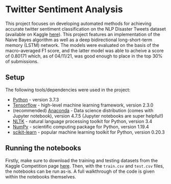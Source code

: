 # Twitter Sentiment Analysis


This project focuses on developing automated methods for achieving accurate twitter sentiment classification on the NLP Disaster Tweets dataset (available on Kaggle [here](https://www.kaggle.com/c/nlp-getting-started)). This project features an implementation of the Naive Bayes algorithm as well as a deep bidirectional long-short-term memory (LSTM) network. The models were evaluated on the basis of the macro-averaged F1 score, and the latter model was able to acheive a score of 0.80171 which, as of 04/11/21, was good enough to place in the top 30% of submissions.

## Setup

The following tools/dependencies were used in the project:
* [Python](https://www.python.org/) - version 3.7.3
* [Tensorflow](https://www.tensorflow.org/) - high-level machine learning framework, version 2.3.0
* (recommended) [Anaconda](https://www.anaconda.com/) - Data science distribution (comes with Jupyter notebook), version 4.7.5 (Jupyter notebooks are super helpful!)
* [NLTK](https://www.nltk.org/) - natural language processing toolkit for Python, version 3.4
* [NumPy](https://pypi.org/project/pydub/) - scientific computing package for Python, version 1.19.4
* [scikit-learn](https://librosa.github.io/librosa/) - popular machine learning toolkit for Python, version 0.20.3

## Running the notebooks

Firstly, make sure to download the training and testing datasets from the Kaggle Competition page [here](https://www.kaggle.com/c/nlp-getting-started/overview). Then, with the `train.csv` and `test.csv` files, the notebooks can be run as-is. A full walkthrough of the code is given within the notebooks themselves.

